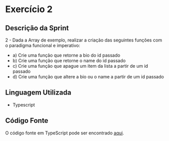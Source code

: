 # Exercício 2

## Descrição da Sprint

2 - Dada a Array de exemplo, realizar a criação das seguintes funções com o paradigma funcional e imperativo:
- a) Crie uma função que retorne a bio do id passado
- b) Crie uma função que retorne o name do id passado
- c) Crie uma função que apague um item da lista a partir de um id passado
- d) Crie uma função que altere a bio ou o name a partir de um id passado

## Linguagem Utilizada

- Typescript

## Código Fonte

O código fonte em TypeScript pode ser encontrado [aqui](utilidadesLista.ts).
